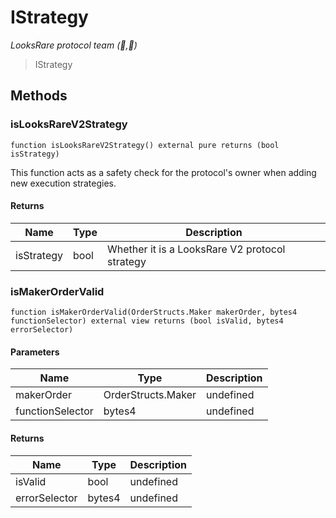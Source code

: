 # IStrategy

*LooksRare protocol team (👀,💎)*

> IStrategy





## Methods

### isLooksRareV2Strategy

```solidity
function isLooksRareV2Strategy() external pure returns (bool isStrategy)
```

This function acts as a safety check for the protocol&#39;s owner when adding new execution strategies.




#### Returns

| Name | Type | Description |
|---|---|---|
| isStrategy | bool | Whether it is a LooksRare V2 protocol strategy |

### isMakerOrderValid

```solidity
function isMakerOrderValid(OrderStructs.Maker makerOrder, bytes4 functionSelector) external view returns (bool isValid, bytes4 errorSelector)
```





#### Parameters

| Name | Type | Description |
|---|---|---|
| makerOrder | OrderStructs.Maker | undefined |
| functionSelector | bytes4 | undefined |

#### Returns

| Name | Type | Description |
|---|---|---|
| isValid | bool | undefined |
| errorSelector | bytes4 | undefined |




